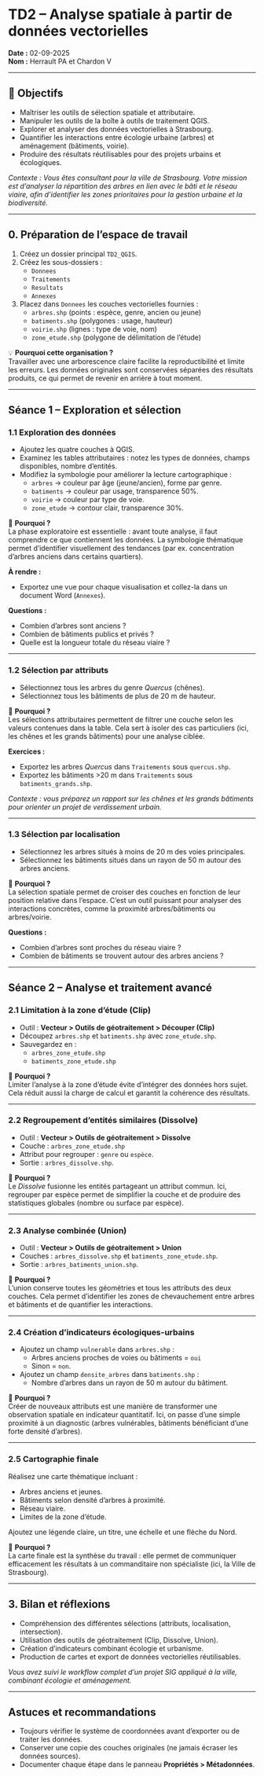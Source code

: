 # TD2 – Analyse spatiale à partir de données vectorielles

**Date :** 02-09-2025  
**Nom :** Herrault PA et Chardon V  

---

## 🎯 Objectifs
- Maîtriser les outils de sélection spatiale et attributaire.  
- Manipuler les outils de la boîte à outils de traitement QGIS.  
- Explorer et analyser des données vectorielles à Strasbourg.  
- Quantifier les interactions entre écologie urbaine (arbres) et aménagement (bâtiments, voirie).  
- Produire des résultats réutilisables pour des projets urbains et écologiques.  

*Contexte : Vous êtes consultant pour la ville de Strasbourg. Votre mission est d’analyser la répartition des arbres en lien avec le bâti et le réseau viaire, afin d’identifier les zones prioritaires pour la gestion urbaine et la biodiversité.*  

---

## 0. Préparation de l’espace de travail
1. Créez un dossier principal `TD2_QGIS`.  
2. Créez les sous-dossiers :  
   - `Donnees`  
   - `Traitements`  
   - `Resultats`  
   - `Annexes`  
3. Placez dans `Donnees` les couches vectorielles fournies :  
   - `arbres.shp` (points : espèce, genre, ancien ou jeune)  
   - `batiments.shp` (polygones : usage, hauteur)  
   - `voirie.shp` (lignes : type de voie, nom)  
   - `zone_etude.shp` (polygone de délimitation de l’étude)  

💡 **Pourquoi cette organisation ?**  
Travailler avec une arborescence claire facilite la reproductibilité et limite les erreurs. Les données originales sont conservées séparées des résultats produits, ce qui permet de revenir en arrière à tout moment.  

---

## Séance 1 – Exploration et sélection

### 1.1 Exploration des données
- Ajoutez les quatre couches à QGIS.  
- Examinez les tables attributaires : notez les types de données, champs disponibles, nombre d’entités.  
- Modifiez la symbologie pour améliorer la lecture cartographique :  
  - `arbres` → couleur par âge (jeune/ancien), forme par genre.  
  - `batiments` → couleur par usage, transparence 50%.  
  - `voirie` → couleur par type de voie.  
  - `zone_etude` → contour clair, transparence 30%.  

📌 **Pourquoi ?**  
La phase exploratoire est essentielle : avant toute analyse, il faut comprendre ce que contiennent les données. La symbologie thématique permet d’identifier visuellement des tendances (par ex. concentration d’arbres anciens dans certains quartiers).  

**À rendre :**  
- Exportez une vue pour chaque visualisation et collez-la dans un document Word (`Annexes`).  

**Questions :**  
- Combien d’arbres sont anciens ?  
- Combien de bâtiments publics et privés ?  
- Quelle est la longueur totale du réseau viaire ?  

---

### 1.2 Sélection par attributs
- Sélectionnez tous les arbres du genre *Quercus* (chênes).  
- Sélectionnez tous les bâtiments de plus de 20 m de hauteur.  

📌 **Pourquoi ?**  
Les sélections attributaires permettent de filtrer une couche selon les valeurs contenues dans la table. Cela sert à isoler des cas particuliers (ici, les chênes et les grands bâtiments) pour une analyse ciblée.  

**Exercices :**  
- Exportez les arbres *Quercus* dans `Traitements` sous `quercus.shp`.  
- Exportez les bâtiments >20 m dans `Traitements` sous `batiments_grands.shp`.  

*Contexte : vous préparez un rapport sur les chênes et les grands bâtiments pour orienter un projet de verdissement urbain.*  

---

### 1.3 Sélection par localisation
- Sélectionnez les arbres situés à moins de 20 m des voies principales.  
- Sélectionnez les bâtiments situés dans un rayon de 50 m autour des arbres anciens.  

📌 **Pourquoi ?**  
La sélection spatiale permet de croiser des couches en fonction de leur position relative dans l’espace. C’est un outil puissant pour analyser des interactions concrètes, comme la proximité arbres/bâtiments ou arbres/voirie.  

**Questions :**  
- Combien d’arbres sont proches du réseau viaire ?  
- Combien de bâtiments se trouvent autour des arbres anciens ?  

---

## Séance 2 – Analyse et traitement avancé

### 2.1 Limitation à la zone d’étude (Clip)
- Outil : **Vecteur > Outils de géotraitement > Découper (Clip)**  
- Découpez `arbres.shp` et `batiments.shp` avec `zone_etude.shp`.  
- Sauvegardez en :  
  - `arbres_zone_etude.shp`  
  - `batiments_zone_etude.shp`  

📌 **Pourquoi ?**  
Limiter l’analyse à la zone d’étude évite d’intégrer des données hors sujet. Cela réduit aussi la charge de calcul et garantit la cohérence des résultats.  

---

### 2.2 Regroupement d’entités similaires (Dissolve)
- Outil : **Vecteur > Outils de géotraitement > Dissolve**  
- Couche : `arbres_zone_etude.shp`  
- Attribut pour regrouper : `genre` ou `espèce`.  
- Sortie : `arbres_dissolve.shp`.  

📌 **Pourquoi ?**  
Le *Dissolve* fusionne les entités partageant un attribut commun. Ici, regrouper par espèce permet de simplifier la couche et de produire des statistiques globales (nombre ou surface par espèce).  

---

### 2.3 Analyse combinée (Union)
- Outil : **Vecteur > Outils de géotraitement > Union**  
- Couches : `arbres_dissolve.shp` et `batiments_zone_etude.shp`.  
- Sortie : `arbres_batiments_union.shp`.  

📌 **Pourquoi ?**  
L’union conserve toutes les géométries et tous les attributs des deux couches. Cela permet d’identifier les zones de chevauchement entre arbres et bâtiments et de quantifier les interactions.  

---

### 2.4 Création d’indicateurs écologiques-urbains
- Ajoutez un champ `vulnerable` dans `arbres.shp` :  
  - Arbres anciens proches de voies ou bâtiments = `oui`  
  - Sinon = `non`.  
- Ajoutez un champ `densite_arbres` dans `batiments.shp` :  
  - Nombre d’arbres dans un rayon de 50 m autour du bâtiment.  

📌 **Pourquoi ?**  
Créer de nouveaux attributs est une manière de transformer une observation spatiale en indicateur quantitatif. Ici, on passe d’une simple proximité à un diagnostic (arbres vulnérables, bâtiments bénéficiant d’une forte densité d’arbres).  

---

### 2.5 Cartographie finale
Réalisez une carte thématique incluant :  
- Arbres anciens et jeunes.  
- Bâtiments selon densité d’arbres à proximité.  
- Réseau viaire.  
- Limites de la zone d’étude.  

Ajoutez une légende claire, un titre, une échelle et une flèche du Nord.  

📌 **Pourquoi ?**  
La carte finale est la synthèse du travail : elle permet de communiquer efficacement les résultats à un commanditaire non spécialiste (ici, la Ville de Strasbourg).  

---

## 3. Bilan et réflexions
- Compréhension des différentes sélections (attributs, localisation, intersection).  
- Utilisation des outils de géotraitement (Clip, Dissolve, Union).  
- Création d’indicateurs combinant écologie et urbanisme.  
- Production de cartes et export de données vectorielles réutilisables.  

*Vous avez suivi le workflow complet d’un projet SIG appliqué à la ville, combinant écologie et aménagement.*  

---

## Astuces et recommandations
- Toujours vérifier le système de coordonnées avant d’exporter ou de traiter les données.  
- Conserver une copie des couches originales (ne jamais écraser les données sources).  
- Documenter chaque étape dans le panneau **Propriétés > Métadonnées**.  


